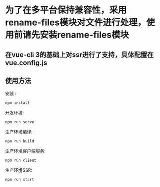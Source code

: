 # 为了在多平台保持兼容性，采用rename-files模块对文件进行处理，使用前请先安装rename-files模块

## 在vue-cli 3的基础上对ssr进行了支持，具体配置在vue.config.js

## 使用方法

安装 :

```
npm install
```

开发环境:

```
npm run serve
```

生产环境编译:

```
npm run build
```
生产环境客户端服务:

```
npm run client
```
生产环境SSR:

```
npm run start
```